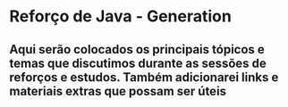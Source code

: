 # Reforço de Java - Generation

## Aqui serão colocados os principais tópicos e temas que discutimos durante as sessões de reforços e estudos. Também adicionarei links e materiais extras que possam ser úteis

